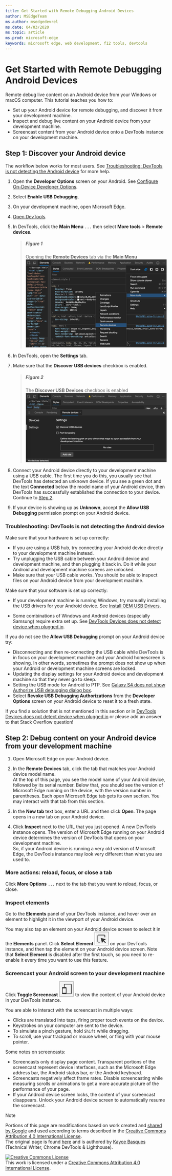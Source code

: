 ```yaml
---
title: Get Started with Remote Debugging Android Devices
author: MSEdgeTeam
ms.author: msedgedevrel
ms.date: 04/03/2020
ms.topic: article
ms.prod: microsoft-edge
keywords: microsoft edge, web development, f12 tools, devtools
---
```

<!-- Copyright Kayce Basques 

   Licensed under the Apache License, Version 2.0 (the "License");
   you may not use this file except in compliance with the License.
   You may obtain a copy of the License at

       https://www.apache.org/licenses/LICENSE-2.0

   Unless required by applicable law or agreed to in writing, software
   distributed under the License is distributed on an "AS IS" BASIS,
   WITHOUT WARRANTIES OR CONDITIONS OF ANY KIND, either express or implied.
   See the License for the specific language governing permissions and
   limitations under the License.  -->  




<!--
<style>
.devtools-inline {
  max-height: 1em;
  vertical-align: middle;
}
</style>
-->  
# Get Started with Remote Debugging Android Devices   



Remote debug live content on an Android device from your Windows or macOS computer.  This tutorial teaches you how to:  

*   Set up your Android device for remote debugging, and discover it from your development machine.  
*   Inspect and debug live content on your Android device from your development machine.  
*   Screencast content from your Android device onto a DevTools instance on your development machine.  

<!--
> ##### Figure 1  
> Remote Debugging lets you inspect a page running on an Android device from your development machine  
> ![Remote Debugging lets you inspect a page running on an Android device from your development machine][ImageRemoteDebugging]  -->

## Step 1: Discover your Android device   

The workflow below works for most users.  See [Troubleshooting: DevTools is not detecting the Android device](#troubleshooting-devtools-is-not-detecting-the-android-device) for more help.  

1.  Open the **Developer Options** screen on your Android.  See [Configure On-Device Developer Options](https://developer.android.com/studio/debug/dev-options.html).  
1.  Select **Enable USB Debugging**.  
1.  On your development machine, open Microsoft Edge.  
1.  [Open DevTools][DevToolsOpen].  
1.  In DevTools, click the **Main Menu** `...` then select **More tools** > **Remote devices**.  
    
    > ##### Figure 1  
    > Opening the **Remote Devices** tab via the **Main Menu**  
    > ![Opening the Remote Devices tab via the Main Menu][ImageOpenRemoteDevices]  

1.  In DevTools, open the **Settings** tab.  

1.  Make sure that the **Discover USB devices** checkbox is enabled.  
    
    > ##### Figure 2  
    > The **Discover USB Devices** checkbox is enabled  
    > ![The Discover USB Devices checkbox is enabled][ImageDiscoverUSBDevices]  

1.  Connect your Android device directly to your development machine using a USB cable.  The first time you do this, you usually see that DevTools has detected an unknown device.  If you see a green dot and the text **Connected** below the model name of your Android device, then DevTools has successfully established the connection to your device.  Continue to [Step 2](#step-2-debug-content-on-your-android-device-from-your-development-machine).  
    <!--
    > ##### Figure 4  
    > The **Remote Devices** tab has successfully detected an unknown device that is pending authorization  
    > ![The Remote Devices tab has successfully detected an unknown device that is pending authorization][ImageUnknownDevice]  -->

1.  If your device is showing up as **Unknown**, accept the **Allow USB Debugging** permission prompt on your Android device.  

### Troubleshooting: DevTools is not detecting the Android device   

Make sure that your hardware is set up correctly:  

*   If you are using a USB hub, try connecting your Android device directly to your development machine instead.  
*   Try unplugging the USB cable between your Android device and development machine, and then plugging it back in.  Do it while your Android and development machine screens are unlocked.  
*   Make sure that your USB cable works.  You should be able to inspect files on your Android device from your development machine.  

Make sure that your software is set up correctly:  

*   If your development machine is running Windows, try manually installing the USB drivers for your Android device.  See [Install OEM USB Drivers][AndroidUSBDrivers].  
    
*   Some combinations of Windows and Android devices (especially Samsung) require extra set up.  See [DevTools Devices does not detect device when plugged in][StackOverflowDevicesNotDetected].  
    
If you do not see the **Allow USB Debugging** prompt on your Android device try:  

*   Disconnecting and then re-connecting the USB cable while DevTools is in focus on your development machine and your Android homescreen is showing.  In other words, sometimes the prompt does not show up when your Android or development machine screens are locked.
*   Updating the display settings for your Android device and development machine so that they never go to sleep.  
*   Setting the USB mode for Android to PTP.  See [Galaxy S4 does not show Authorize USB debugging dialog box][StackExchangeGalaxyS4DoesNotShowDialogBox].  
*   Select **Revoke USB Debugging Authorizations** from the **Developer Options** screen on your Android device to reset it to a fresh state.  

If you find a solution that is not mentioned in this section or in [DevTools Devices does not detect device when plugged in][StackOverflowDevicesNotDetected] or please add an answer to that Stack Overflow question<!--, or [open an issue in the webfundamentals repository][GitHubWebFundamentalsNewIssue]-->!  

## Step 2: Debug content on your Android device from your development machine   

1.  Open Microsoft Edge on your Android device.  

1.  In the **Remote Devices** tab, click the tab that matches your Android device model name.  
    At the top of this page, you see the model name of your Android device, followed by its serial number.  Below that, you should see the version of Microsoft Edge running on the device, with the version number in parentheses.  Each open Microsoft Edge tab gets its own section.  You may interact with that tab from this section.  <!--If there are any apps using WebView, you see a section for each of those apps, too.  --><!--In [**Figure 5**](#figure-5) there are no tabs or WebViews open.  -->
    <!--
    > ##### Figure 5  
    > A connected remote device  
    > ![A connected remote device][ImageConnectedRemoteDevice]  -->

1.  In the **New tab** text box, enter a URL and then click **Open**.  The page opens in a new tab on your Android device.  

1.  Click **Inspect** next to the URL that you just opened.  A new DevTools instance opens.  The version of Microsoft Edge running on your Android device determines the version of DevTools that opens on your development machine.  
    So, if your Android device is running a very old version of Microsoft Edge, the DevTools instance may look very different than what you are used to.  

### More actions: reload, focus, or close a tab   

Click **More Options** `...` next to the tab that you want to reload, focus, or close.  
<!--
> ##### Figure 6  
> The menu for reloading, focusing, or closing a tab  
> ![The menu for reloading, focusing, or closing a tab][ImageReload]  -->

### Inspect elements   

Go to the **Elements** panel of your DevTools instance, and hover over an element to highlight it in the viewport of your Android device.  

You may also tap an element on your Android device screen to select it in the **Elements** panel.  Click **Select Element** ![Select Element][ImageSelectElementIcon] on your DevTools instance, and then tap the element on your Android device screen.  Note that **Select Element** is disabled after the first touch, so you need to re-enable it every time you want to use this feature.  

### Screencast your Android screen to your development machine   

Click **Toggle Screencast** ![Toggle Screencast][ImageToggleScreencastIcon] to view the content of your Android device in your DevTools instance.  

You are able to interact with the screencast in multiple ways:  

*   Clicks are translated into taps, firing proper touch events on the device.  
*   Keystrokes on your computer are sent to the device.  
*   To simulate a pinch gesture, hold `Shift` while dragging.  
*   To scroll, use your trackpad or mouse wheel, or fling with your mouse pointer.

Some notes on screencasts:  

*   Screencasts only display page content.  Transparent portions of the screencast represent device interfaces, such as the Microsoft Edge address bar, the Android status bar, or the Android keyboard.  
*   Screencasts negatively affect frame rates.  Disable screencasting while measuring scrolls or animations to get a more accurate picture of the performance of your page.  
*   If your Android device screen locks, the content of your screencast disappears.  Unlock your Android device screen to automatically resume the screencast.  





<!-- image links -->  

[ImageSelectElementIcon]: /microsoft-edge/devtools-guide-chromium/media/select-element-icon.msft.png  
[ImageToggleScreencastIcon]: /microsoft-edge/devtools-guide-chromium/media/toggle-screencast-icon.msft.png  

<!--[ImageRemoteDebugging]: /microsoft-edge/devtools-guide-chromium/media/remote-debugging--remote-debugging.msft.png "old Figure 1:  Remote Debugging lets you inspect a page running on an Android device from your development machine"  -->  
[ImageOpenRemoteDevices]: /microsoft-edge/devtools-guide-chromium/media/remote-debugging-more-tools-remote-devices.msft.png "Figure 1: Opening the Remote Devices tab via the Main Menu"  
[ImageDiscoverUSBDevices]: /microsoft-edge/devtools-guide-chromium/media/remote-debugging-remote-devices-tab.msft.png "Figure 2:  The Discover USB Devices checkbox is enabled"  
<!--[ImageUnknownDevice]: /microsoft-edge/devtools-guide-chromium/media/remote-debugging--unknown-device.msft.png "old Figure 4:  The Remote Devices tab has successfully detected an unknown device that is pending authorization"  -->  
<!--[ImageConnectedRemoteDevice]: /microsoft-edge/devtools-guide-chromium/media/remote-debugging--connected-remote-device.msft.png "old Figure 5:  A connected remote device"  -->
<!--[ImageReload]: /microsoft-edge/devtools-guide-chromium/media/remote-debugging--reload.msft.png "old Figure 6: The menu for reloading, focusing, or closing a tab"  -->

<!-- links -->  

[DevToolsOpen]: /microsoft-edge/devtools-guide-chromium/open "Open Microsoft Edge DevTools"  

[AndroidUSBDrivers]: https://developer.android.com/tools/extras/oem-usb.html "Install OEM USB drivers | Android Developers"  

<!-- [GitHubWebFundamentalsNewIssue]: https://github.com/Alphabet/webfundamentals/issues/new?title=[Remote%20Debugging] "GitHub - Web Fundamentals - New Issue"  -->  
[StackOverflowDevicesNotDetected]: https://stackoverflow.com/questions/21925992 "DevTools Devices does not detect device when plugged in - Stack Overflow"  

[StackExchangeGalaxyS4DoesNotShowDialogBox]: https://android.stackexchange.com/questions/101933 "adb - Android Enthusiast Stack Exchange"  

> [!NOTE]
> Portions of this page are modifications based on work created and [shared by Google][GoogleSitePolicies] and used according to terms described in the [Creative Commons Attribution 4.0 International License][CCA4IL].  
> The original page is found [here](https://developers.google.com/web/tools/chrome-devtools/remote-debugging/index) and is authored by [Kayce Basques][KayceBasques] \(Technical Writer, Chrome DevTools \& Lighthouse\).  

[![Creative Commons License][CCby4Image]][CCA4IL]  
This work is licensed under a [Creative Commons Attribution 4.0 International License][CCA4IL].  

[CCA4IL]: https://creativecommons.org/licenses/by/4.0  
[CCby4Image]: https://i.creativecommons.org/l/by/4.0/88x31.png  
[GoogleSitePolicies]: https://developers.google.com/terms/site-policies  
[KayceBasques]: https://developers.google.com/web/resources/contributors/kaycebasques  
